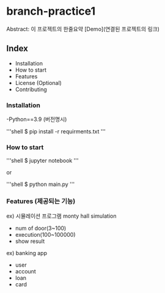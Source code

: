 # branch-practice1

Abstract: 이 프로젝트의 한줄요약
[Demo](연결된 프로젝트의 링크)


## Index

- Installation
- How to start
- Features
- License
(Optional)
- Contributing


### Installation 

-Python==3.9 (버전명시)

'''shell
$ pip install -r requirments.txt
'''


### How to start

'''shell
$ jupyter notebook
'''

or

'''shell
$ python main.py
'''


### Features (제공되는 기능)

ex) 시뮬레이션 프로그램 
monty hall simulation
- num of door(3~100)
- execution(100~100000)
- show result

ex) 
banking app
- user
- account
- loan
- card
























